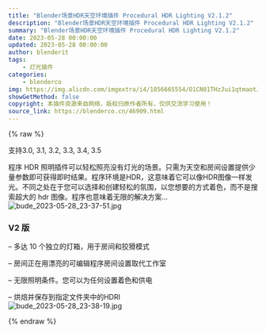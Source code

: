 ```yaml
---
title: "Blender场景HDR天空环境插件 Procedural HDR Lighting V2.1.2"
description: "Blender场景HDR天空环境插件 Procedural HDR Lighting V2.1.2"
summary: "Blender场景HDR天空环境插件 Procedural HDR Lighting V2.1.2"
date: 2023-05-28 00:00:00
updated: 2023-05-28 00:00:00
author: blenderit
tags: 
    - 灯光插件
categories:
    - blenderco
img: https://img.alicdn.com/imgextra/i4/1856665554/O1CN01THzJui1qtmaotJSuZ_!!1856665554.jpg
showGetMethod: false
copyright: 本插件资源来自网络，版权归原作者所有，仅供交流学习使用！
source_link: https://blenderco.cn/46909.html
---
```


{% raw %}
<p>支持3.0, 3.1, 3.2, 3.3, 3.4, 3.5</p><p>程序 HDR 照明插件可以轻松照亮没有灯光的场景。只需为天空和房间设置提供少量参数即可获得即时结果。程序环境是HDR，这意味着它可以像HDR图像一样发光。不同之处在于您可以选择和创建轻松的氛围，以您想要的方式着色，而不是搜索超大的 hdr 图像。程序也意味着无限的解决方案…<br>
<img src="https://img.alicdn.com/imgextra/i1/1856665554/O1CN01GERIoX1qtmavXGAnf_!!1856665554.jpg" alt="bude_2023-05-28_23-37-51.jpg"></p><h3><b>V2 版</b></h3><p>– 多达 10 个独立的灯箱，用于房间和狡猾模式</p><p>– 房间正在用漂亮的可编辑程序房间设置取代工作室</p><p>– 无限照明条件。您可以为任何设置着色和供电</p><p>– 烘焙并保存到指定文件夹中的HDRI<br>
<img src="https://img.alicdn.com/imgextra/i3/1856665554/O1CN01Kn46PH1qtmasxEuQt_!!1856665554.jpg" alt="bude_2023-05-28_23-38-19.jpg"></p>
<div style="display: none">blenderco</div>
{% endraw %}